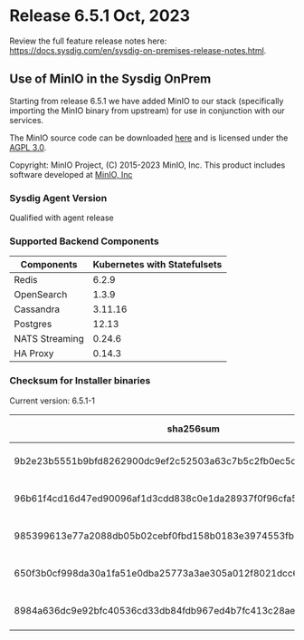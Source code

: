 Release 6.5.1 Oct, 2023
===

Review the full feature release notes here: https://docs.sysdig.com/en/sysdig-on-premises-release-notes.html.

## Use of MinIO in the Sysdig OnPrem

Starting from release 6.5.1 we have added MinIO to our stack (specifically importing the MinIO binary from upstream) for use in conjunction with our services.

The MinIO source code can be downloaded [here](https://github.com/minio/minio) and is licensed under the [AGPL 3.0](https://github.com/minio/minio/blob/master/LICENSE).

Copyright: MinIO Project, (C) 2015-2023 MinIO, Inc. This product includes software developed at [MinIO, Inc](https://min.io/)

### Sysdig Agent Version

Qualified with agent release

### Supported Backend Components

| **Components** | **Kubernetes with Statefulsets** |
|---|---|
| Redis                      | 6.2.9 |
| OpenSearch                 | 1.3.9 |
| Cassandra                  | 3.11.16 |
| Postgres                   | 12.13 |
| NATS Streaming             | 0.24.6 |
| HA Proxy                   | 0.14.3 |


### Checksum for Installer binaries

Current version: 6.5.1-1

| **sha256sum** | **Installer binary** |
|---|---|
| 9b2e23b5551b9bfd8262900dc9ef2c52503a63c7b5c2fb0ec5c911d38f20085e | installer-darwin-amd64 |
| 96b61f4cd16d47ed90096af1d3cdd838c0e1da28937f0f96cfa5a68b8811e337 | installer-darwin-arm64 |
| 985399613e77a2088db05b02cebf0fbd158b0183e3974553fb6a68f940407832 | installer-linux-amd64 |
| 650f3b0cf998da30a1fa51e0dba25773a3ae305a012f8021dcc62b9aa9c2a5dc | installer-linux-arm |
| 8984a636dc9e92bfc40536cd33db84fdb967ed4b7fc413c28ae206b9416d6841 | installer-linux-arm64 |
